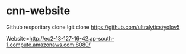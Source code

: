 # cnn-website
Github resporitary clone
!git clone https://github.com/ultralytics/yolov5

Website=http://ec2-13-127-16-42.ap-south-1.compute.amazonaws.com:8080/
